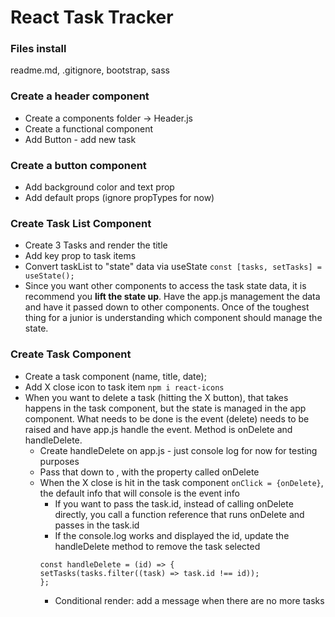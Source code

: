 # React Task Tracker

### Files install

readme.md, .gitignore, bootstrap, sass

### Create a header component

- Create a components folder -> Header.js
- Create a functional component
- Add Button - add new task

### Create a button component

- Add background color and text prop
- Add default props (ignore propTypes for now)

### Create Task List Component

- Create 3 Tasks and render the title
- Add key prop to task items
- Convert taskList to "state" data via useState
  `const [tasks, setTasks] = useState();`
- Since you want other components to access the task state data, it is recommend you <strong>lift the state up</strong>. Have the app.js management the data and have it passed down to other components. Once of the toughest thing for a junior is understanding which component should manage the state.

### Create Task Component

- Create a task component (name, title, date);
- Add X close icon to task item
  `npm i react-icons`
- When you want to delete a task (hitting the X button), that takes happens in the task component, but the state is managed in the app component. What needs to be done is the event (delete) needs to be raised and have app.js handle the event. Method is onDelete and handleDelete.
  - Create handleDelete on app.js - just console log for now for testing purposes
  - Pass that down to , with the property called onDelete
  - When the X close is hit in the task component `onClick = {onDelete}`, the default info that will console is the event info
    - If you want to pass the task.id, instead of calling onDelete directly, you call a function reference that runs onDelete and passes in the task.id
    - If the console.log works and displayed the id, update the handleDelete method to remove the task selected
    ```
    const handleDelete = (id) => {
    setTasks(tasks.filter((task) => task.id !== id));
    };
    ```
    - Conditional render: add a message when there are no more tasks
